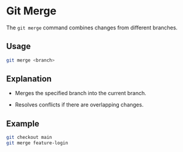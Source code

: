 # Git Merge

The `git merge` command combines changes from different branches.

## Usage
```bash
git merge <branch>
```
## Explanation
- Merges the specified branch into the current branch.

- Resolves conflicts if there are overlapping changes.

## Example
```bash
git checkout main
git merge feature-login
```
